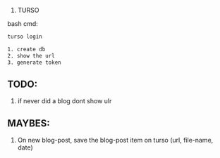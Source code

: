 1. TURSO

bash cmd:

```bash
turso login
```

```bash
1. create db
2. show the url
3. generate token

```

## TODO:
1. if never did a blog dont show ulr


## MAYBES:
1. On new blog-post, save the blog-post item on turso (url, file-name, date)